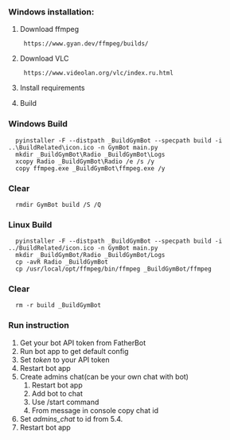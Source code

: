 ### Windows installation:

1. Download ffmpeg 
        
        https://www.gyan.dev/ffmpeg/builds/
        
2. Download VLC

        https://www.videolan.org/vlc/index.ru.html

3. Install requirements


4. Build

### Windows Build

      pyinstaller -F --distpath _BuildGymBot --specpath build -i ..\BuildRelated\icon.ico -n GymBot main.py
      mkdir _BuildGymBot\Radio _BuildGymBot\Logs
      xcopy Radio _BuildGymBot\Radio /e /s /y
      copy ffmpeg.exe _BuildGymBot\ffmpeg.exe /y

### Clear
      
      rmdir GymBot build /S /Q

### Linux Build

      pyinstaller -F --distpath _BuildGymBot --specpath build -i ../BuildRelated/icon.ico -n GymBot main.py
      mkdir _BuildGymBot/Radio _BuildGymBot/Logs
      cp -avR Radio _BuildGymBot
      cp /usr/local/opt/ffmpeg/bin/ffmpeg _BuildGymBot/ffmpeg

### Clear
      
      rm -r build _BuildGymBot


### Run instruction

1. Get your bot API token from FatherBot
2. Run bot app to get default config
3. Set _token_ to your API token
4. Restart bot app
5. Create admins chat(can be your own chat with bot)
      1. Restart bot app
      2. Add bot to chat
      3. Use /start command
      4. From message in console copy chat id
6. Set _admins_chat_ to id from 5.4.
7. Restart bot app
